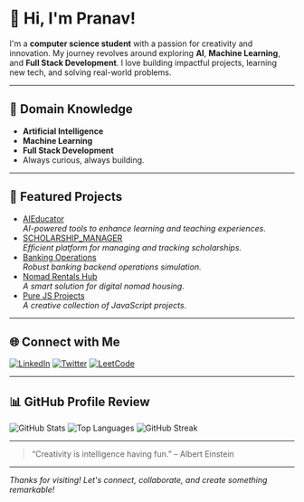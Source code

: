 # 👋 Hi, I'm Pranav!

I'm a **computer science student** with a passion for creativity and innovation. My journey revolves around exploring **AI**, **Machine Learning**, and **Full Stack Development**. I love building impactful projects, learning new tech, and solving real-world problems.

---

## 🚀 Domain Knowledge

- **Artificial Intelligence**
- **Machine Learning**
- **Full Stack Development**
- Always curious, always building.

---

## 🌟 Featured Projects

- [AIEducator](https://github.com/VMPRANAV/AIEducator)  
  _AI-powered tools to enhance learning and teaching experiences._
- [SCHOLARSHIP_MANAGER](https://github.com/VMPRANAV/SCHOLARSHIP_MANAGER)  
  _Efficient platform for managing and tracking scholarships._
- [Banking Operations](https://github.com/VMPRANAV/BankingOperations)  
  _Robust banking backend operations simulation._
- [Nomad Rentals Hub](https://github.com/VMPRANAV/nomad-rentals-hub)  
  _A smart solution for digital nomad housing._
- [Pure JS Projects](https://github.com/VMPRANAV/PURE-JS-PROJECTS)  
  _A creative collection of JavaScript projects._

---

## 🌐 Connect with Me

[![LinkedIn](https://img.shields.io/badge/-VMPRANAV15-blue?style=flat-square&logo=Linkedin&logoColor=white&link=https://www.linkedin.com/in/vm-pranav15/)](https://www.linkedin.com/in/vm-pranav15/)
[![Twitter](https://img.shields.io/badge/-@VM_Pranav15-1da1f2?style=flat-square&logo=twitter&logoColor=white&link=https://twitter.com/VM_Pranav15)](https://twitter.com/VM_Pranav15)
[![LeetCode](https://img.shields.io/badge/-LeetCode-orange?style=flat-square&logo=leetcode&logoColor=white&link=https://leetcode.com/mailidofpranav)](https://leetcode.com/mailidofpranav)

---

## 📊 GitHub Profile Review

![GitHub Stats](https://github-readme-stats.vercel.app/api?username=VMPRANAV&show_icons=true&theme=radical)
![Top Languages](https://github-readme-stats.vercel.app/api/top-langs/?username=VMPRANAV&layout=compact&theme=radical)
![GitHub Streak](https://github-readme-streak-stats.herokuapp.com/?user=VMPRANAV&theme=radical)

---

> “Creativity is intelligence having fun.” – Albert Einstein

---

_Thanks for visiting! Let's connect, collaborate, and create something remarkable!_
